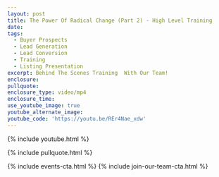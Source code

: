 ```yaml
---
layout: post
title: The Power Of Radical Change (Part 2) - High Level Training
date:
tags:
  - Buyer Prospects
  - Lead Generation
  - Lead Conversion
  - Training
  - Listing Presentation
excerpt: Behind The Scenes Training  With Our Team!
enclosure:
pullquote:
enclosure_type: video/mp4
enclosure_time:
use_youtube_image: true
youtube_alternate_image:
youtube_code: 'https://youtu.be/REr4Nae_xdw'
---
```


{% include youtube.html %}

{% include pullquote.html %}

{% include events-cta.html %} {% include join-our-team-cta.html %}